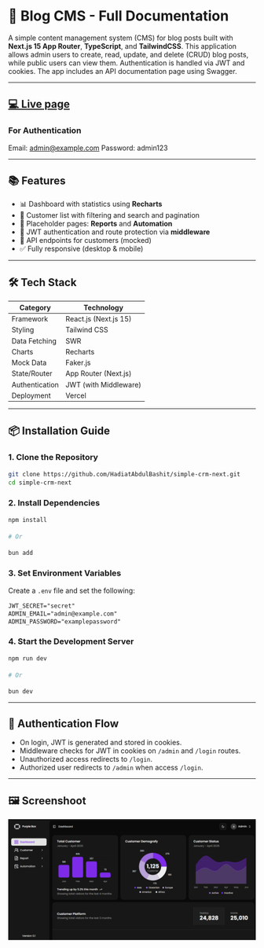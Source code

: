 # 📝 Blog CMS - Full Documentation

A simple content management system (CMS) for blog posts built with **Next.js 15 App Router**, **TypeScript**, and **TailwindCSS**. This application allows admin users to create, read, update, and delete (CRUD) blog posts, while public users can view them. Authentication is handled via JWT and cookies. The app includes an API documentation page using Swagger.

---

## [💻 Live page](https://crm-purple-box-next.vercel.app)

### For Authentication

Email: <admin@example.com>
Password: admin123

---

## 📚 Features

- 📊 Dashboard with statistics using **Recharts**
- 👥 Customer list with filtering and search and pagination
- 📄 Placeholder pages: **Reports** and **Automation**
- 🔐 JWT authentication and route protection via **middleware**
- 📁 API endpoints for customers (mocked)
- ✅ Fully responsive (desktop & mobile)

---

## 🛠 Tech Stack

| Category       | Technology            |
| -------------- | --------------------- |
| Framework      | React.js (Next.js 15) |
| Styling        | Tailwind CSS          |
| Data Fetching  | SWR                   |
| Charts         | Recharts              |
| Mock Data      | Faker.js              |
| State/Router   | App Router (Next.js)  |
| Authentication | JWT (with Middleware) |
| Deployment     | Vercel                |

---

## 📦 Installation Guide

### 1. Clone the Repository

```bash
git clone https://github.com/HadiatAbdulBashit/simple-crm-next.git
cd simple-crm-next
```

### 2. Install Dependencies

```bash
npm install

# Or

bun add
```

### 3. Set Environment Variables

Create a `.env` file and set the following:

```env
JWT_SECRET="secret"
ADMIN_EMAIL="admin@example.com"
ADMIN_PASSWORD="examplepassword"
```

### 4. Start the Development Server

```bash
npm run dev

# Or

bun dev
```

---

## 🔐 Authentication Flow

- On login, JWT is generated and stored in cookies.
- Middleware checks for JWT in cookies on `/admin` and `/login` routes.
- Unauthorized access redirects to `/login`.
- Authorized user redirects to `/admin` when access `/login`.

---

## 🖼 Screenshoot

![Screenshot](docs/image.png)
